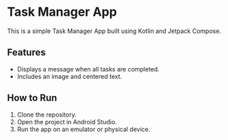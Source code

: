 # Task Manager App

This is a simple Task Manager App built using Kotlin and Jetpack Compose.

## Features
- Displays a message when all tasks are completed.
- Includes an image and centered text.

## How to Run
1. Clone the repository.
2. Open the project in Android Studio.
3. Run the app on an emulator or physical device.
